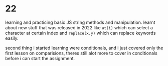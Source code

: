 # 22

learning and practicing basic JS string methods and manipulation. learnt about new stuff that was released in 2022 like `at(i)` which can select a character at certain index and `replace(x,y)` which can replace keywords easily.

second thing i started learning were conditionals, and i just covered only the first lesson on comparisions, theres still alot more to cover in conditionals before i can start the assignment.